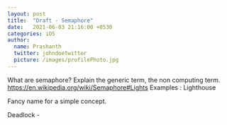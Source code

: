 ```yaml
---
layout: post
title:  "Draft - Semaphore" 
date:   2021-06-03 21:16:00 +0530
categories: iOS 
author:
  name: Prashanth 
  twitter: johndoetwitter
  picture: /images/profilePhoto.jpg
---
```


What are semaphore? 
Explain the generic term, the non computing term.
https://en.wikipedia.org/wiki/Semaphore#Lights
Examples : Lighthouse 

Fancy name for a simple concept.


Deadlock - 
